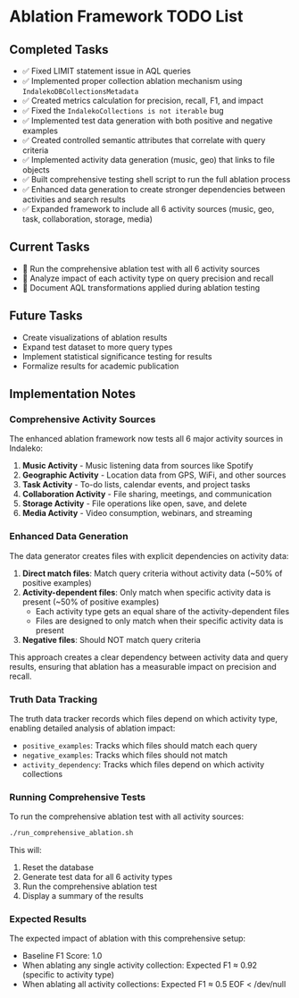 # Ablation Framework TODO List

## Completed Tasks
- ✅ Fixed LIMIT statement issue in AQL queries
- ✅ Implemented proper collection ablation mechanism using `IndalekoDBCollectionsMetadata`
- ✅ Created metrics calculation for precision, recall, F1, and impact
- ✅ Fixed the `IndalekoCollections is not iterable` bug
- ✅ Implemented test data generation with both positive and negative examples
- ✅ Created controlled semantic attributes that correlate with query criteria
- ✅ Implemented activity data generation (music, geo) that links to file objects
- ✅ Built comprehensive testing shell script to run the full ablation process
- ✅ Enhanced data generation to create stronger dependencies between activities and search results
- ✅ Expanded framework to include all 6 activity sources (music, geo, task, collaboration, storage, media)

## Current Tasks
- 🔄 Run the comprehensive ablation test with all 6 activity sources
- 🔄 Analyze impact of each activity type on query precision and recall
- 🔄 Document AQL transformations applied during ablation testing

## Future Tasks
- Create visualizations of ablation results
- Expand test dataset to more query types
- Implement statistical significance testing for results
- Formalize results for academic publication

## Implementation Notes

### Comprehensive Activity Sources
The enhanced ablation framework now tests all 6 major activity sources in Indaleko:

1. **Music Activity** - Music listening data from sources like Spotify
2. **Geographic Activity** - Location data from GPS, WiFi, and other sources
3. **Task Activity** - To-do lists, calendar events, and project tasks
4. **Collaboration Activity** - File sharing, meetings, and communication
5. **Storage Activity** - File operations like open, save, and delete
6. **Media Activity** - Video consumption, webinars, and streaming

### Enhanced Data Generation
The data generator creates files with explicit dependencies on activity data:

1. **Direct match files**: Match query criteria without activity data (~50% of positive examples)
2. **Activity-dependent files**: Only match when specific activity data is present (~50% of positive examples)
   - Each activity type gets an equal share of the activity-dependent files
   - Files are designed to only match when their specific activity data is present
3. **Negative files**: Should NOT match query criteria

This approach creates a clear dependency between activity data and query results, ensuring that ablation has a measurable impact on precision and recall.

### Truth Data Tracking
The truth data tracker records which files depend on which activity type, enabling detailed analysis of ablation impact:

- `positive_examples`: Tracks which files should match each query
- `negative_examples`: Tracks which files should not match
- `activity_dependency`: Tracks which files depend on which activity collections

### Running Comprehensive Tests
To run the comprehensive ablation test with all activity sources:
```bash
./run_comprehensive_ablation.sh
```

This will:
1. Reset the database
2. Generate test data for all 6 activity types
3. Run the comprehensive ablation test
4. Display a summary of the results

### Expected Results
The expected impact of ablation with this comprehensive setup:
- Baseline F1 Score: 1.0
- When ablating any single activity collection: Expected F1 ≈ 0.92 (specific to activity type)
- When ablating all activity collections: Expected F1 ≈ 0.5
EOF < /dev/null
